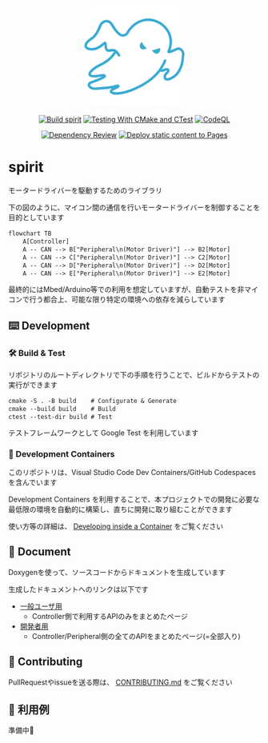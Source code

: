 <div align="center">

<img src="./images/icon.svg" width="200">

[![Build spirit](https://github.com/yutotnh/spirit/actions/workflows/build.yml/badge.svg?branch=main)](https://github.com/yutotnh/spirit/actions/workflows/build.yml)
[![Testing With CMake and CTest](https://github.com/yutotnh/spirit/actions/workflows/cmake-test.yml/badge.svg?branch=main)](https://github.com/yutotnh/spirit/actions/workflows/cmake-test.yml)
[![CodeQL](https://github.com/yutotnh/spirit/actions/workflows/codeql.yml/badge.svg)](https://github.com/yutotnh/spirit/actions/workflows/codeql.yml)

[![Dependency Review](https://github.com/yutotnh/spirit/actions/workflows/dependency-review.yml/badge.svg)](https://github.com/yutotnh/spirit/actions/workflows/dependency-review.yml)
[![Deploy static content to Pages](https://github.com/yutotnh/spirit/actions/workflows/deploy-static.yml/badge.svg)](https://github.com/yutotnh/spirit/actions/workflows/deploy-static.yml)

</div>

# spirit

モータードライバーを駆動するためのライブラリ

下の図のように、マイコン間の通信を行いモータードライバーを制御することを目的としています

```mermaid
flowchart TB
    A[Controller]
    A -- CAN --> B["Peripheral\n(Motor Driver)"] --> B2[Motor]
    A -- CAN --> C["Peripheral\n(Motor Driver)"] --> C2[Motor]
    A -- CAN --> D["Peripheral\n(Motor Driver)"] --> D2[Motor]
    A -- CAN --> E["Peripheral\n(Motor Driver)"] --> E2[Motor]
```

最終的にはMbed/Arduino等での利用を想定していますが、自動テストを非マイコンで行う都合上、可能な限り特定の環境への依存を減らしています

## ⌨️ Development

### 🛠️ Build & Test

リポジトリのルートディレクトリで下の手順を行うことで、ビルドからテストの実行ができます

```shell
cmake -S . -B build    # Configurate & Generate
cmake --build build    # Build
ctest --test-dir build # Test
```

テストフレームワークとして Google Test を利用しています

### 🐋 Development Containers

このリポジトリは、Visual Studio Code Dev Containers/GitHub Codespaces を含んでいます

Development Containers を利用することで、本プロジェクトでの開発に必要な最低限の環境を自動的に構築し、直ちに開発に取り組むことができます

使い方等の詳細は、 [Developing inside a Container](https://code.visualstudio.com/docs/devcontainers/containers) をご覧ください

## 📖 Document

Doxygenを使って、ソースコードからドキュメントを生成しています

生成したドキュメントへのリンクは以下です

- [一般ユーザ用](https://yutotnh.github.io/spirit/general)
  - Controller側で利用するAPIのみをまとめたページ
- [開発者用](https://yutotnh.github.io/spirit)
  - Controller/Peripheral側の全てのAPIをまとめたページ(=全部入り)

## 🤝 Contributing

PullRequestやissueを送る際は、 [CONTRIBUTING.md](./CONTRIBUTING.md) をご覧ください

## 🏃 利用例

準備中:construction:
